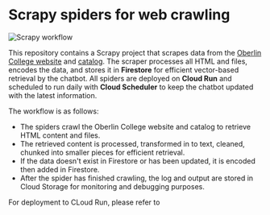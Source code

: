 # Scrapy spiders for web crawling

![Scrapy workflow](https://github.com/tnguyen2907/obot/tree/master/documentation/scrapy-workflow.png)

This repository contains a Scrapy project that scrapes data from the [Oberlin College website](https://www.oberlin.edu) and [catalog](https://www.catalog.oberlin.edu). The scraper processes all HTML and files, encodes the data, and stores it in **Firestore** for efficient vector-based retrieval by the chatbot. All spiders are deployed on **Cloud Run** and scheduled to run daily with **Cloud Scheduler** to keep the chatbot updated with the latest information.

The workflow is as follows:
- The spiders crawl the Oberlin College website and catalog to retrieve HTML content and files.
- The retrieved content is processed, transformed in to text, cleaned, chunked into smaller pieces for efficient retrieval.
- If the data doesn't exist in Firestore or has been updated, it is encoded then added in Firestore.
- After the spider has finished crawling, the log and output are stored in Cloud Storage for monitoring and debugging purposes.

For deployment to CLoud Run, please refer to 